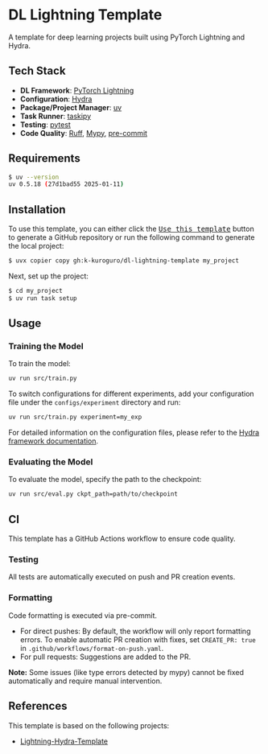 # DL Lightning Template

A template for deep learning projects built using PyTorch Lightning and Hydra.

## Tech Stack

- **DL Framework**: [PyTorch Lightning](https://github.com/Lightning-AI/pytorch-lightning)
- **Configuration**: [Hydra](https://github.com/facebookresearch/hydra)
- **Package/Project Manager**: [uv](https://github.com/astral-sh/uv)
- **Task Runner**: [taskipy](https://github.com/taskipy/taskipy)
- **Testing**: [pytest](https://github.com/pytest-dev/pytest)
- **Code Quality**: [Ruff](https://github.com/astral-sh/ruff), [Mypy](https://github.com/python/mypy), [pre-commit](https://github.com/pre-commit/pre-commit)

## Requirements

```bash
$ uv --version
uv 0.5.18 (27d1bad55 2025-01-11)
```

## Installation

To use this template, you can either click the [<kbd>Use this template</kbd>](https://github.com/k-kuroguro/dl-lightning-template/generate) button to generate a GitHub repository or run the following command to generate the local project:

```bash
$ uvx copier copy gh:k-kuroguro/dl-lightning-template my_project
```

Next, set up the project:

```bash
$ cd my_project
$ uv run task setup
```

## Usage

### Training the Model

To train the model:

```bash
uv run src/train.py
```

To switch configurations for different experiments, add your configuration file under the `configs/experiment` directory and run:

```bash
uv run src/train.py experiment=my_exp
```

For detailed information on the configuration files, please refer to the [Hydra framework documentation](https://hydra.cc/docs/intro/).

### Evaluating the Model

To evaluate the model, specify the path to the checkpoint:

```bash
uv run src/eval.py ckpt_path=path/to/checkpoint
```

## CI

This template has a GitHub Actions workflow to ensure code quality.

### Testing

All tests are automatically executed on push and PR creation events.

### Formatting

Code formatting is executed via pre-commit.

- For direct pushes: By default, the workflow will only report formatting errors. To enable automatic PR creation with fixes, set `CREATE_PR: true` in `.github/workflows/format-on-push.yaml`.
- For pull requests: Suggestions are added to the PR.

**Note:** Some issues (like type errors detected by mypy) cannot be fixed automatically and require manual intervention.

## References

This template is based on the following projects:

- [Lightning-Hydra-Template](https://github.com/ashleve/lightning-hydra-template)
